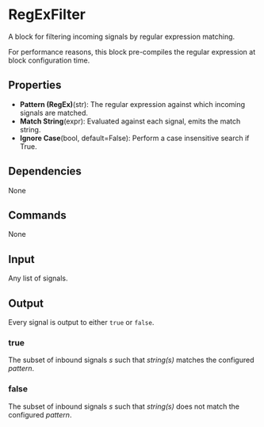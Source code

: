 RegExFilter
===========

A block for filtering incoming signals by regular expression matching.

For performance reasons, this block pre-compiles the regular expression at block configuration time.

Properties
-----------

-   **Pattern (RegEx)**(str): The regular expression against which incoming signals are matched.
-   **Match String**(expr): Evaluated against each signal, emits the match string.
-   **Ignore Case**(bool, default=False): Perform a case insensitive search if True.

Dependencies
----------------
None

Commands
----------------
None

Input
-------
Any list of signals.

Output
---------
Every signal is output to either `true` or `false`.

### true

The subset of inbound signals *s* such that *string(s)* matches the configured *pattern*.

### false

The subset of inbound signals *s* such that *string(s)* does not match the configured *pattern*.
